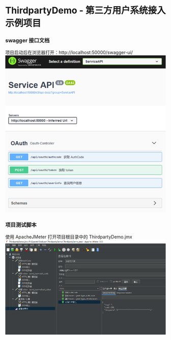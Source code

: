 # ThirdpartyDemo - 第三方用户系统接入示例项目

### swagger 接口文档
项目启动后在浏览器打开：http://localhost:50000/swagger-ui/  
![图片](1.png)


### 项目测试脚本
使用 ApacheJMeter 打开项目根目录中的 ThirdpartyDemo.jmx  
![图片](2.png)
